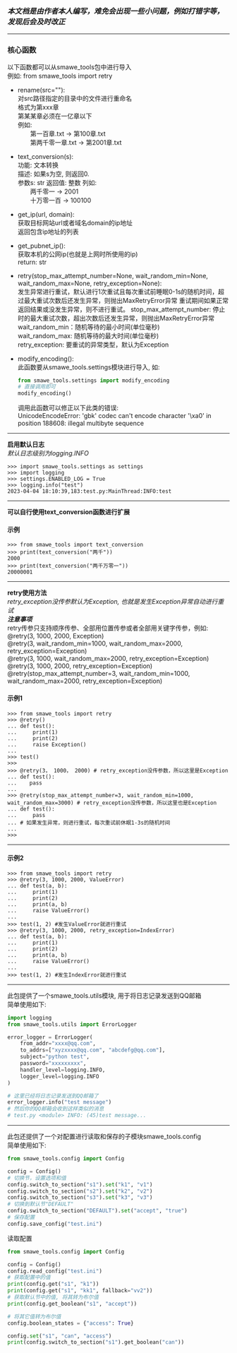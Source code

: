 ### ***本文档是由作者本人编写，难免会出现一些小问题，例如打错字等，发现后会及时改正***

---

### **核心函数**
以下函数都可以从smawe_tools包中进行导入  
例如: from smawe_tools import retry  

- rename(src=""):  
    对src路径指定的目录中的文件进行重命名  
    格式为第xxx章  
    第某某章必须在一亿章以下  
    例如:  
        &ensp;&ensp;&ensp;&ensp;第一百章.txt -> 第100章.txt   
        &ensp;&ensp;&ensp;&ensp;第两千零一章.txt -> 第2001章.txt  


- text_conversion(s):  
    功能: 文本转换  
    描述: 如果s为空, 则返回0.  
    参数s: str
    返回值: 整数
    列如:  
        &ensp;&ensp;&ensp;&ensp;两千零一 -> 2001  
        &ensp;&ensp;&ensp;&ensp;十万零一百 -> 100100


- get_ip(url, domain):  
    获取目标网站url或者域名domain的ip地址  
    返回包含ip地址的列表


- get_pubnet_ip():  
    获取本机的公网ip(也就是上网时所使用的ip)  
    return: str


- retry(stop_max_attempt_number=None, wait_random_min=None, wait_random_max=None, retry_exception=None):  
    发生异常进行重试，默认进行1次重试且每次重试前睡眠0-1s的随机时间，超过最大重试次数后还发生异常，则抛出MaxRetryError异常 
    重试期间如果正常返回结果或没发生异常，则不进行重试。
    stop_max_attempt_number: 停止时的最大重试次数，超出次数后还发生异常，则抛出MaxRetryError异常  
    wait_random_min：随机等待的最小时间(单位毫秒)  
    wait_random_max: 随机等待的最大时间(单位毫秒)  
    retry_exception: 要重试的异常类型，默认为Exception
  
- modify_encoding():   
    此函数要从smawe_tools.settings模块进行导入, 如: 
    ~~~ python
    from smawe_tools.settings import modify_encoding 
    # 直接调用即可
    modify_encoding()  
    ~~~
    调用此函数可以修正以下此类的错误:  
    UnicodeEncodeError: 'gbk' codec can't encode character '\xa0' in position 188608: illegal multibyte sequence
    
---

**启用默认日志**  
*默认日志级别为logging.INFO*

    >>> import smawe_tools.settings as settings
    >>> import logging
    >>> settings.ENABLED_LOG = True
    >>> logging.info("test")
    2023-04-04 18:10:39,183:test.py:MainThread:INFO:test

---
**可以自行使用text_conversion函数进行扩展**

#### 示例

    >>> from smawe_tools import text_conversion
    >>> print(text_conversion("两千"))
    2000
    >>> print(text_conversion("两千万零一"))
    20000001

---
**retry使用方法**  
*retry_exception没传参默认为Exception, 也就是发生Exception异常自动进行重试*<br>
***注意事项***  
retry传参只支持顺序传参、全部用位置传参或者全部用关键字传参，例如:  
@retry(3, 1000, 2000, Exception)   
@retry(3, wait_random_min=1000, wait_random_max=2000, retry_exception=Exception)  
@retry(3, 1000, wait_random_max=2000, retry_exception=Exception)  
@retry(3, 1000, 2000, retry_exception=Exception)  
@retry(stop_max_attempt_number=3, wait_random_min=1000, wait_random_max=2000, retry_exception=Exception)  

#### 示例1

    >>> from smawe_tools import retry
    >>> @retry()
    ... def test():
    ...     print(1)
    ...     print(2)
    ...     raise Exception()
    ...
    >>> test()
    >>>
    >>> @retry(3， 1000， 2000) # retry_exception没传参数，所以这里是Exception
    ... def test():
    ...    pass
    ...
    >>> @retry(stop_max_attempt_number=3, wait_random_min=1000, wait_random_max=3000) # retry_exception没传参数，所以这里也是Exception
    ... def test():
    ...     pass
    ... # 如果发生异常，则进行重试，每次重试前休眠1-3s的随机时间
    ...
    >>>

---
#### 示例2

    >>> from smawe_tools import retry
    >>> @retry(3, 1000, 2000, ValueError)
    ... def test(a, b):
    ...     print(1)
    ...     print(2)
    ...     print(a, b)
    ...     raise ValueError()
    ...
    >>> test(1, 2) #发生ValueError就进行重试
    >>> @retry(3, 1000, 2000, retry_exception=IndexError)
    ... def test(a, b):
    ...     print(1)
    ...     print(2)
    ...     print(a, b)
    ...     raise ValueError()
    ...
    >>> test(1, 2) #发生IndexError就进行重试

---
此包提供了一个smawe_tools.utils模块, 用于将日志记录发送到QQ邮箱  
简单使用如下:  
```python
import logging
from smawe_tools.utils import ErrorLogger

error_logger = ErrorLogger(
    from_addr="xxxx@qq.com",
    to_addrs=["xyzxxxx@qq.com", "abcdefg@qq.com"],
    subject="python test",
    password="xxxxxxxxx",
    handler_level=logging.INFO,
    logger_level=logging.INFO
)

# 这里已经将日志记录发送到QQ邮箱了
error_logger.info("test message")
# 然后你的QQ邮箱会收到这样类似的消息
# test.py <module> INFO: (45)test message...
```

---
此包还提供了一个对配置进行读取和保存的子模块smawe_tools.config  
简单使用如下:  
```python
from smawe_tools.config import Config

config = Config()
# 切换节，设置选项和值
config.switch_to_section("s1").set("k1", "v1")
config.switch_to_section("s2").set("k2", "v2")
config.switch_to_section("s3").set("k3", "v3")
# 切换到默认节"DEFAULT"
config.switch_to_section("DEFAULT").set("accept", "true")
# 保存配置
config.save_config("test.ini")
```
读取配置

```python
from smawe_tools.config import Config

config = Config()
config.read_config("test.ini")
# 获取配置中的值
print(config.get("s1", "k1"))
print(config.get("s1", "kk1", fallback="vv2"))
# 获取默认节中的值, 将其转为布尔值
print(config.get_boolean("s1", "accept"))

# 将其它值转为布尔值
config.boolean_states = {"access": True}

config.set("s1", "can", "access")
print(config.switch_to_section("s1").get_boolean("can"))
```
